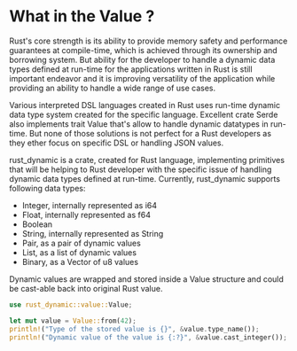 # What in the Value ?

Rust's core strength is its ability to provide memory safety and performance guarantees at compile-time, which is achieved through its ownership and borrowing system. But ability for the developer to handle a dynamic data types defined at run-time for the applications written in Rust is still important endeavor and it is improving versatility of the application while providing an ability to handle a wide range of use cases.

Various interpreted DSL languages created in Rust uses run-time dynamic data type system created for the specific language. Excellent crate Serde also implements trait Value that's allow to handle dynamic datatypes in run-time. But none of those solutions is not perfect for a Rust developers as they ether focus on specific DSL or handling JSON values.

rust_dynamic is a crate, created for Rust language, implementing primitives that will be helping to Rust developer with the specific issue of handling dynamic data types defined at run-time. Currently, rust_dynamic supports following data types:

* Integer, internally represented as i64
* Float, internally represented as f64
* Boolean
* String, internally represented as String
* Pair, as a pair of dynamic values
* List, as a list of dynamic values
* Binary, as a Vector of u8 values

Dynamic values are wrapped and stored inside a Value structure and could be cast-able back into original Rust value.

```rust
use rust_dynamic::value::Value;

let mut value = Value::from(42);
println!("Type of the stored value is {}", &value.type_name());
println!("Dynamic value of the value is {:?}", &value.cast_integer());
```
